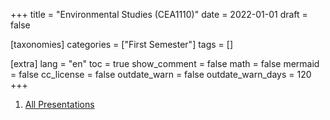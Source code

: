 +++
title = "Environmental Studies (CEA1110)"
date = 2022-01-01
draft = false

[taxonomies]
categories = ["First Semester"]
tags = []

[extra]
lang = "en"
toc = true
show_comment = false
math = false
mermaid = false
cc_license = false
outdate_warn = false
outdate_warn_days = 120
+++



1. <a href="https://drive.google.com/drive/folders/1Mk5DArOXxB918qFAfXlGvVCy3Yk-Odbd?usp=share_link" target="_blank">All Presentations</a>



